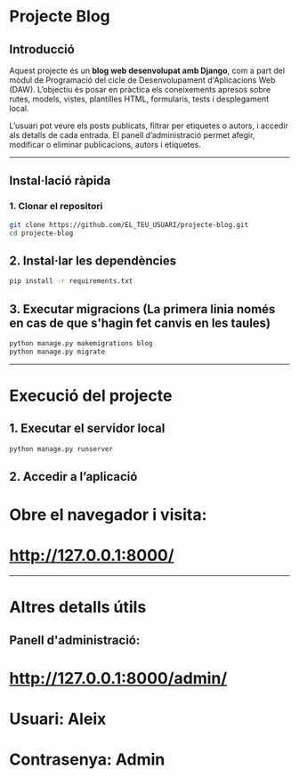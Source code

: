 # Projecte Blog

## Introducció

Aquest projecte és un **blog web desenvolupat amb Django**, com a part del mòdul de Programació del cicle de Desenvolupament d'Aplicacions Web (DAW). L’objectiu és posar en pràctica els coneixements apresos sobre rutes, models, vistes, plantilles HTML, formularis, tests i desplegament local.

L’usuari pot veure els posts publicats, filtrar per etiquetes o autors, i accedir als detalls de cada entrada. El panell d’administració permet afegir, modificar o eliminar publicacions, autors i etiquetes.

---

## Instal·lació ràpida

### 1. Clonar el repositori


```bash
git clone https://github.com/EL_TEU_USUARI/projecte-blog.git
cd projecte-blog
```


## 2. Instal·lar les dependències
```bash
pip install -r requirements.txt
```

## 3. Executar migracions (La primera linia només en cas de que s'hagin fet canvis en les taules)
```bash
python manage.py makemigrations blog
python manage.py migrate
```

---

# Execució del projecte

## 1. Executar el servidor local
```bash
python manage.py runserver
```

## 2. Accedir a l’aplicació
# Obre el navegador i visita:
# http://127.0.0.1:8000/

---

# Altres detalls útils

## Panell d'administració:
# http://127.0.0.1:8000/admin/
# Usuari: Aleix
# Contrasenya: Admin